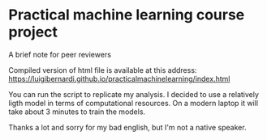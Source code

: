 # Practical machine learning course project
A brief note for peer reviewers

Compiled version of html file is available at this address:  
https://luigibernardi.github.io/practicalmachinelearning/index.html

You can run the script to replicate my analysis. I decided to use a relatively ligth model in terms of computational resources. On a modern laptop it will take about 3 minutes to train the models.

Thanks a lot and sorry for my bad english, but I'm not a native speaker.
